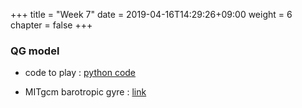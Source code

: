 +++
title = "Week 7"
date = 2019-04-16T14:29:26+09:00
weight = 6
chapter = false
+++

### QG model

+ code to play : [python code](/ATM9107/images/barotropic.py)


+ MITgcm barotropic gyre : [link](/ATM9107/images/barotropic_gyre.py)
